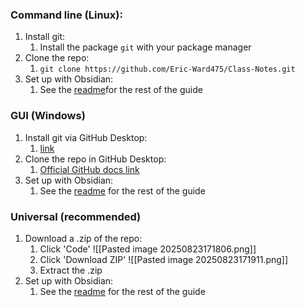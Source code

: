 ### Command line (Linux):
1. Install git:
	1. Install the package `git` with your package manager
2. Clone the repo:
	1. `git clone https://github.com/Eric-Ward475/Class-Notes.git`
3. Set up with Obsidian:
	1. See the [readme](https://github.com/Eric-Ward475/Class-Notes?tab=readme-ov-file#setup)for the rest of the guide

### GUI (Windows)
1. Install git via GitHub Desktop:
	1. [link](https://github.com/apps/desktop)
2. Clone the repo in GitHub Desktop:
	1. [Official GitHub docs link](https://docs.github.com/en/desktop/adding-and-cloning-repositories/cloning-a-repository-from-github-to-github-desktop)
3. Set up with Obsidian:
	1. See the [readme](https://github.com/Eric-Ward475/Class-Notes?tab=readme-ov-file#setup) for the rest of the guide

### Universal (recommended)
1. Download a .zip of the repo:
	1. Click 'Code'
		![[Pasted image 20250823171806.png]]
	2. Click 'Download ZIP'
		![[Pasted image 20250823171911.png]]
	3. Extract the .zip
2. Set up with Obsidian:
	1. See the [readme](https://github.com/Eric-Ward475/Class-Notes?tab=readme-ov-file#setup) for the rest of the guide